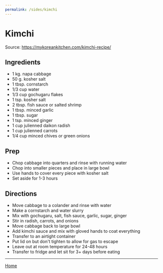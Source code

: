```yaml
---
permalink: /sides/kimchi
---
```

# Kimchi

Source: <https://mykoreankitchen.com/kimchi-recipe/>

## Ingredients

- 1 kg. napa cabbage
- 50 g. kosher salt
- 1 tbsp. cornstarch
- 1/3 cup water
- 1/3 cup gochugaru flakes
- 1 tsp. kosher salt
- 2 tbsp. fish sauce or salted shrimp
- 1 tbsp. minced garlic
- 1 tbsp. sugar
- 1 tsp. minced ginger
- 1 cup julienned daikon radish
- 1 cup julienned carrots
- 1/4 cup minced chives or green onions

## Prep

- Chop cabbage into quarters and rinse with running water
- Chop into smaller pieces and place in large bowl
- Use hands to cover every piece with kosher salt
- Set aside for 1-3 hours

## Directions

- Move cabbage to a colander and rinse with water
- Make a cornstarch and water slurry
- Mix with gochugaru, salt, fish sauce, garlic, sugar, ginger
- Stir in radish, carrots, and onions
- Move cabbage back to large bowl
- Add kimchi sauce and mix with gloved hands to coat everything
- Transfer to an airtight container
- Put lid on but don't tighten to allow for gas to escape
- Leave out at room temperature for 24-48 hours
- Transfer to fridge and let sit for 3+ days before eating

---

[Home](https://thomasjbarrett82.github.io)
